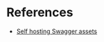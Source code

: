 # References

- [Self hosting Swagger assets](https://fastapi.tiangolo.com/how-to/custom-docs-ui-assets/#self-hosting-javascript-and-css-for-docs)
